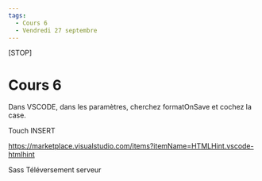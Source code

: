 ```yaml
---
tags:
  - Cours 6
  - Vendredi 27 septembre
---
```


[STOP]

# Cours 6

Dans VSCODE, dans les paramètres, cherchez formatOnSave et cochez la case.

Touch INSERT

<https://marketplace.visualstudio.com/items?itemName=HTMLHint.vscode-htmlhint>

Sass
Téléversement serveur
